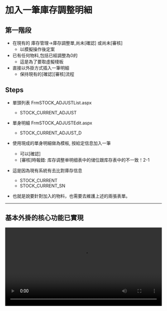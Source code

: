 # 加入一筆庫存調整明細

## 第一階段
  - 在現有的 庫存管理->庫存調整單,尚未[確認] 或尚未[審核]
    - 以模擬操作後定案
  - 已有任何物料,包括已經調整為0的
    - 這是為了要取虛擬棧板
  - 直接以外掛方式插入一筆明細
    - 保持現有的[確認][審核]流程
    
## Steps
  - 單頭列表 FrmSTOCK_ADJUSTList.aspx
    - STOCK_CURRENT_ADJUST
  - 單身明細 FrmSTOCK_ADJUSTEdit.aspx
    - STOCK_CURRENT_ADJUST_D
  - 使用現成的單身明細做為模板, 按給定信息加入一筆
    - 可以[確認]
    - [審核]時報錯: 库存调整单明细表中的储位跟库存表中的不一致！2-1

  - 這是因為現有系統有去比對庫存信息
    - STOCK_CURRENT
    - STOCK_CURRENT_SN
    
  - 也就是說要針對加入的物料，也需要去維護上述的兩張表單。
-----
## 基本外掛的核心功能已實現

<video src="assets/good1.mp4" controls="controls" width="100%" height="auto"/>

## 外掛 API 基本介紹

<video src="assets/api1.mp4" controls="controls" width="100%" height="auto"/>

